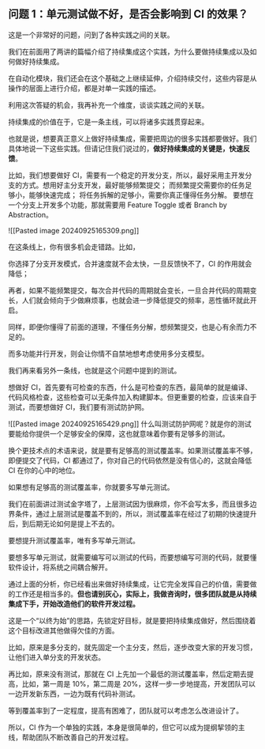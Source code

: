 ## 问题 1：单元测试做不好，是否会影响到 CI 的效果？
这是一个非常好的问题，问到了各种实践之间的关联。

我们在前面用了两讲的篇幅介绍了持续集成这个实践，为什么要做持续集成以及如何做好持续集成。

在自动化模块，我们还会在这个基础之上继续延伸，介绍持续交付，这些内容是从操作的层面上进行介绍，都是对单一实践的描述。

利用这次答疑的机会，我再补充一个维度，谈谈实践之间的关联。

持续集成的价值在于，它是一条主线，可以将诸多实践贯穿起来。

也就是说，想要真正意义上做好持续集成，需要把周边的很多实践都要做好。我们具体地说一下这些实践。但请记住我们说过的，**做好持续集成的关键是，快速反馈**。

比如，我们想要做好 CI，需要有一个稳定的开发分支，所以，最好采用主开发分支的方式。想用好主分支开发，最好能够频繁提交；
而频繁提交需要你的任务足够小，能够快速完成；
将任务拆解的足够小，需要你真正懂得任务分解。
要想在一个分支上开发多个功能，那就需要用 Feature Toggle 或者 Branch by Abstraction。

![[Pasted image 20240925165309.png]]

在这条线上，你有很多机会走错路。比如，

你选择了分支开发模式，合并速度就不会太快，一旦反馈快不了，CI 的作用就会降低；

再者，如果不能频繁提交，每次合并代码的周期就会变长，一旦合并代码的周期变长，人们就会倾向于少做麻烦事，也就会进一步降低提交的频率，恶性循环就此开启。

同样，即便你懂得了前面的道理，不懂任务分解，想频繁提交，也是心有余而力不足的。

而多功能并行开发，则会让你情不自禁地想考虑使用多分支模型。

我们再来看另外一条线，也就是这个问题中提到的测试。

想做好 CI，首先要有可检查的东西，什么是可检查的东西，最简单的就是编译、代码风格检查，这些检查可以无条件加入构建脚本。但更重要的检查，应该来自于测试，而要想做好 CI，我们要有测试防护网。

![[Pasted image 20240925165429.png]]
什么叫测试防护网呢？就是你的测试要能给你提供一个足够安全的保障，这也就意味着你要有足够多的测试。

换个更技术点的术语来说，就是要有足够高的测试覆盖率。如果测试覆盖率不够，即便提交了代码，CI 都通过了，你对自己的代码依然是没有信心的，这就会降低 CI 在你的心中的地位。

如果想有足够高的测试覆盖率，你就要多写单元测试。

我们在前面讲过测试金字塔了，上层测试因为很麻烦，你不会写太多，而且很多边界条件，通过上层测试是覆盖不到的，所以，测试覆盖率在经过了初期的快速提升后，到后期无论如何是提上不去的。

要想提升测试覆盖率，唯有多写单元测试。

要想多写单元测试，就需要编写可以测试的代码，而要想编写可测的代码，就要懂软件设计，将系统之间耦合解开。

通过上面的分析，你已经看出来做好持续集成，让它完全发挥自己的价值，需要做的工作还是相当多的。**但也请别灰心，实际上，我做咨询时，很多团队就是从持续集成下手，开始改造他们的软件开发过程。**

这是一个“以终为始”的思路，先锁定好目标，就是要把持续集成做好，然后围绕着这个目标改进其他做得欠佳的方面。

比如，原来是多分支的，就先固定一个主分支，然后，逐步改变大家的开发习惯，让他们进入单分支的开发状态。

再比如，原来没有测试，那就在 CI 上先加一个最低的测试覆盖率，然后定期去提高，比如，第一周是 10%，第二周是 20%，这样一步一步地提高，开发团队可以一边开发新东西，一边为既有代码补测试。

等到覆盖率到了一定程度，提高有困难了，团队就可以考虑怎么改进设计了。

所以，CI 作为一个单独的实践，本身是很简单的，但它可以成为提纲挈领的主线，帮助团队不断改善自己的开发过程。
